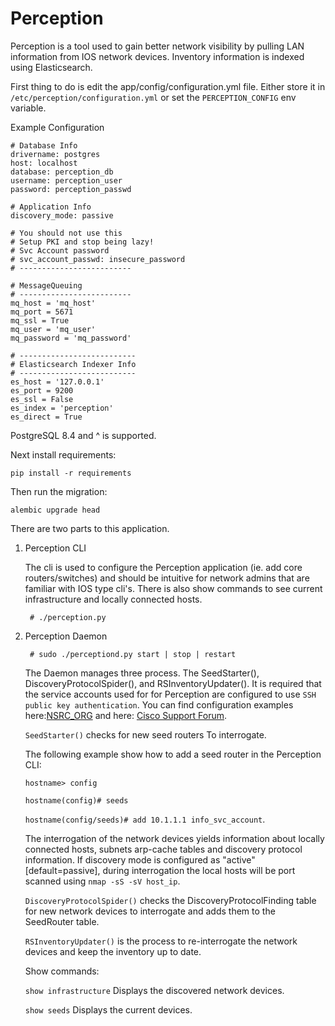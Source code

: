 Perception
==========

Perception is a tool used to gain better network visibility by pulling LAN information from IOS
network devices. Inventory information is indexed using Elasticsearch.


First thing to do is edit the app/config/configuration.yml file. Either store it in `/etc/perception/configuration.yml`
or set the `PERCEPTION_CONFIG` env variable.

Example Configuration

    # Database Info
    drivername: postgres
    host: localhost
    database: perception_db
    username: perception_user
    password: perception_passwd

    # Application Info
    discovery_mode: passive

    # You should not use this
    # Setup PKI and stop being lazy!
    # Svc Account password
    # svc_account_passwd: insecure_password
    # -------------------------
    
    # MessageQueuing
    # -------------------------
    mq_host = 'mq_host'
    mq_port = 5671
    mq_ssl = True
    mq_user = 'mq_user'
    mq_password = 'mq_password'

    # --------------------------
    # Elasticsearch Indexer Info
    # --------------------------
    es_host = '127.0.0.1'
    es_port = 9200
    es_ssl = False
    es_index = 'perception'
    es_direct = True

PostgreSQL 8.4 and ^ is supported.

Next install requirements:

`pip install -r requirements`

Then run the migration:

`alembic upgrade head`


There are two parts to this application.

1) Perception CLI

    The cli is used to configure the Perception application (ie. add core routers/switches) and should
    be intuitive for network admins that are familiar with IOS type cli's. There is also show commands
    to see current infrastructure and locally connected hosts.
    
        # ./perception.py

2) Perception Daemon
    
        # sudo ./perceptiond.py start | stop | restart

    The Daemon manages three process. The SeedStarter(), DiscoveryProtocolSpider(), and RSInventoryUpdater().
    It is required that the service accounts used for for Perception are configured to use
    `SSH public key authentication`. You can find configuration examples here:[NSRC_ORG](https://nsrc.org/workshops/2016/apricot2016/raw-attachment/wiki/Track5Wireless/cisco-ssh-auth.htm)
    and here: [Cisco Support Forum](https://supportforums.cisco.com/document/110946/ssh-using-public-key-authentication-ios-and-big-outputs).
    
    `SeedStarter()` checks for new seed routers To interrogate.
    
    The following example show how to add a seed router in the Perception CLI:
    
    `hostname> config`
    
    `hostname(config)# seeds`
    
    `hostname(config/seeds)# add 10.1.1.1 info_svc_account`.
    
    The interrogation of the network devices yields information about locally connected hosts, subnets
    arp-cache tables and discovery protocol information. If discovery mode is configured as "active" [default=passive], during 
    interrogation the local hosts will be port scanned using `nmap -sS -sV host_ip`.
    
    `DiscoveryProtocolSpider()` checks the DiscoveryProtocolFinding table for new network devices to
    interrogate and adds them to the SeedRouter table.
    
    `RSInventoryUpdater()` is the process to re-interrogate the network devices and keep the inventory up
    to date.
    
    Show commands:
    
    `show infrastructure` Displays the discovered network devices.
    
    `show seeds` Displays the current devices.

